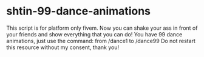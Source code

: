 # shtin-99-dance-animations
This script is for platform only fivem. Now you can shake your ass in front of your friends and show everything that you can do!
You have 99 dance animations, just use the command: from /dance1 to /dance99
Do not restart this resource without my consent, thank you!
